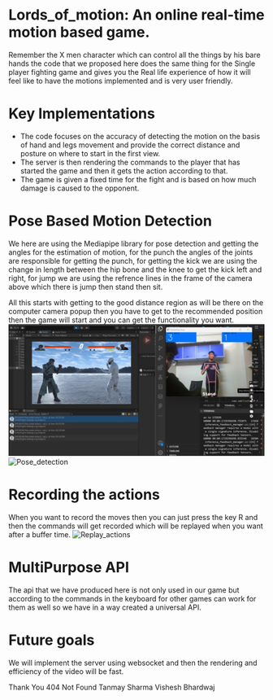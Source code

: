 # Lords_of_motion: An online real-time motion based game.
Remember the X men character which can control all the things by his bare hands the code that we proposed here does the same thing for the Single player fighting game and gives you the Real life experience of how it will feel like to have the motions implemented and is very user friendly.

# Key Implementations
 * The code focuses on the accuracy of detecting the motion on the basis of hand and legs movement and provide the correct distance and posture on where to start in the first view.
 * The server is then rendering the commands to the player that has started the game and then it gets the action according to that.
 * The game is given a fixed time for the fight and is based on how much damage is caused to the opponent.

# Pose Based Motion Detection
  We here are using the Mediapipe library for pose detection and getting the angles for the estimation of motion, for the punch the angles of the joints are responsible for getting the punch, for getting the kick we are using the change in length between the hip bone and the knee to get the kick left and right, for jump we are using the refrence lines in the frame of the camera above which there is jump then stand then sit. 
  
  All this starts with getting to the good distance region as will be there on the computer camera popup then you have to get to the recommended position then the game will start and you can get the functionality you want.
  ![Pose_detection](https://github.com/cypher4802/Syntax-Error-24/blob/main/Images/Screenshot%202024-10-20%20104158.png)
  ![Pose_detection]([https://github.com/cypher4802/Syntax-Error-24/blob/main/Images/Screenshot%202024-10-20%20104158.png](https://github.com/cypher4802/Syntax-Error-24/blob/main/Images/Screenshot%202024-10-20%20104221.png))

# Recording the actions
When you want to record the moves then you can just press the key R and then the commands will get recorded which will be replayed when you want after a buffer time.
![Replay_actions]([https://github.com/cypher4802/Syntax-Error-24/blob/main/Images/Screenshot%202024-10-20%20104158.png](https://github.com/cypher4802/Syntax-Error-24/blob/main/Images/Screenshot%202024-10-20%20104212.png))

# MultiPurpose API
The api that we have produced here is not only used in our game but according to the commands in the keyboard for other games can work for them as well so we have in a way created a universal API.


# Future goals
We will implement the server using websocket and then the rendering and efficiency of the video will be fast.

Thank You
404 Not Found
Tanmay Sharma 
Vishesh Bhardwaj

  
